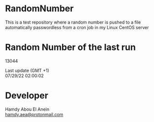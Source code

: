 # RandomNumber    
This is a test repository where a random number is pushed to a file automatically passwordless from a cron job in my Linux CentOS server    
# Random Number of the last run   
13044
      
Last update (GMT +1)    
07/29/22 02:00:02
# Developer    
Hamdy Abou El Anein   
hamdy.aea@protonmail.com
